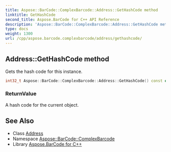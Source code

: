 ```yaml
---
title: Aspose::BarCode::ComplexBarcode::Address::GetHashCode method
linktitle: GetHashCode
second_title: Aspose.BarCode for C++ API Reference
description: 'Aspose::BarCode::ComplexBarcode::Address::GetHashCode method. Gets the hash code for this instance in C++.'
type: docs
weight: 1300
url: /cpp/aspose.barcode.complexbarcode/address/gethashcode/
---
```

## Address::GetHashCode method


Gets the hash code for this instance.

```cpp
int32_t Aspose::BarCode::ComplexBarcode::Address::GetHashCode() const override
```


### ReturnValue

A hash code for the current object.

## See Also

* Class [Address](../)
* Namespace [Aspose::BarCode::ComplexBarcode](../../)
* Library [Aspose.BarCode for C++](../../../)
